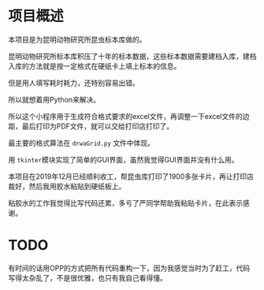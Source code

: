 # 项目概述
本项目是为昆明动物研究所昆虫标本库做的。

昆明动物研究所标本库积压了十年的标本数据，这些标本数据需要建档入库，建档入库的方法就是按一定格式在硬纸卡上填上标本的信息。

但是用人填写耗时耗力，还特别容易出错。

所以就想着用Python来解决。

所以这个小程序用于生成符合格式要求的excel文件，再调整一下excel文件的边距，最后打印为PDF文件，就可以交给打印店打印了。

最主要的格式算法在 `drwaGrid.py` 文件中体现。  

用 `tkinter`模块实现了简单的GUI界面，虽然我觉得GUI界面并没有什么用。  

本项目在2019年12月已经顺利收工，帮昆虫库打印了1900多张卡片，再让打印店裁好，然后我用胶水粘贴到硬纸板上。  

粘胶水的工作我觉得比写代码还累，多亏了严同学帮助我粘贴卡片，在此表示感谢。

# TODO
有时间的话用OPP的方式把所有代码重构一下，因为我感觉当时为了赶工，代码写得太杂乱了，不是很优雅，也只有我自己看得懂。